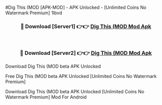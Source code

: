 #Dig This (MOD [APK-MOD] - APK Unlocked - [Unlimited Coins No Watermark Premium] 1lbvd



<div align="center">

<h3>🔴 Download [Server1] 👉👉 <a href="https://momento.my/?title=Dig_This_(MOD">Dig This (MOD Mod Apk</a></h3><br>

<h3>🔴 Download [Server2] 👉👉 <a href="https://momento.my/?title=Dig_This_(MOD">Dig This (MOD Mod Apk</a></h3>
</div>



Download Dig This (MOD beta APK Unlocked

Free Dig This (MOD beta APK Unlocked [Unlimited Coins No Watermark Premium]

Download Dig This (MOD beta APK Unlocked [Unlimited Coins No Watermark Premium] Mod For Android
